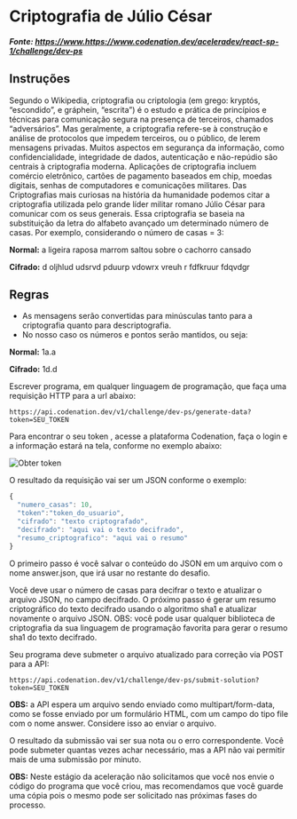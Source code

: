 # Criptografia de Júlio César

##### Fonte: <https://www.https://www.codenation.dev/aceleradev/react-sp-1/challenge/dev-ps>

## Instruções

Segundo o Wikipedia, criptografia ou criptologia (em grego: kryptós, “escondido”,
e gráphein, “escrita”) é o estudo e prática de princípios e técnicas para comunicação
segura na presença de terceiros, chamados “adversários”. Mas geralmente, a criptografia
refere-se à construção e análise de protocolos que impedem terceiros, ou o público,
de lerem mensagens privadas. Muitos aspectos em segurança da informação, como
confidencialidade, integridade de dados, autenticação e não-repúdio são centrais
à criptografia moderna. Aplicações de criptografia incluem comércio eletrônico,
cartões de pagamento baseados em chip, moedas digitais, senhas de computadores e
comunicações militares. Das Criptografias mais curiosas na história da humanidade
podemos citar a criptografia utilizada pelo grande líder militar romano Júlio César
para comunicar com os seus generais. Essa criptografia se baseia na substituição da
letra do alfabeto avançado um determinado número de casas. Por exemplo, considerando
o número de casas = 3:

**Normal:** a ligeira raposa marrom saltou sobre o cachorro cansado

**Cifrado:** d oljhlud udsrvd pduurp vdowrx vreuh r fdfkruur fdqvdgr

## Regras

- As mensagens serão convertidas para minúsculas tanto para a criptografia quanto para
descriptografia.
- No nosso caso os números e pontos serão mantidos, ou seja:

**Normal:** 1a.a

**Cifrado:** 1d.d

Escrever programa, em qualquer linguagem de programação, que faça uma requisição
HTTP para a url abaixo:

```https://api.codenation.dev/v1/challenge/dev-ps/generate-data?token=SEU_TOKEN```

Para encontrar o seu token , acesse a plataforma Codenation, faça o login e a informação
estará na tela, conforme no exemplo abaixo:

![Obter token](https://s3-us-west-1.amazonaws.com/codenation-cli/doc/images/token.png)

O resultado da requisição vai ser um JSON conforme o exemplo:

```javascript
{
  "numero_casas": 10,
  "token":"token_do_usuario",
  "cifrado": "texto criptografado",
  "decifrado": "aqui vai o texto decifrado",
  "resumo_criptografico": "aqui vai o resumo"
}
```

O primeiro passo é você salvar o conteúdo do JSON em um arquivo com o nome answer.json,
que irá usar no restante do desafio.

Você deve usar o número de casas para decifrar o texto e atualizar o arquivo JSON,
no campo decifrado. O próximo passo é gerar um resumo criptográfico do texto decifrado
usando o algoritmo sha1 e atualizar novamente o arquivo JSON. OBS: você pode usar
qualquer biblioteca de criptografia da sua linguagem de programação favorita para gerar
o resumo sha1 do texto decifrado.

Seu programa deve submeter o arquivo atualizado para correção via POST para a API:

```https://api.codenation.dev/v1/challenge/dev-ps/submit-solution?token=SEU_TOKEN```

**OBS:** a API espera um arquivo sendo enviado como multipart/form-data, como se
fosse enviado por um formulário HTML, com um campo do tipo file com o nome answer.
Considere isso ao enviar o arquivo.

O resultado da submissão vai ser sua nota ou o erro correspondente. Você pode submeter
quantas vezes achar necessário, mas a API não vai permitir mais de uma submissão
por minuto.

**OBS:** Neste estágio da aceleração não solicitamos que você nos envie o código
do programa que você criou, mas recomendamos que você guarde uma cópia pois o mesmo
pode ser solicitado nas próximas fases do processo.
